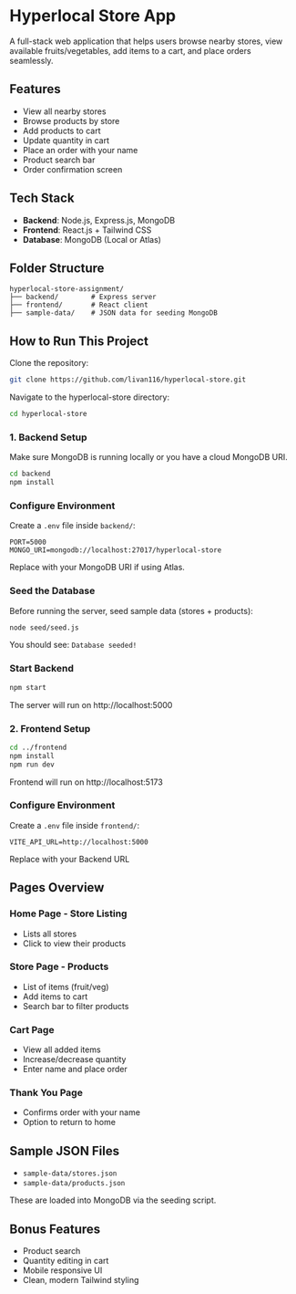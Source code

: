 # Hyperlocal Store App

A full-stack web application that helps users browse nearby stores, view available fruits/vegetables, add items to a cart, and place orders seamlessly.

## Features

- View all nearby stores
- Browse products by store
- Add products to cart
- Update quantity in cart
- Place an order with your name
- Product search bar
- Order confirmation screen

## Tech Stack

- **Backend**: Node.js, Express.js, MongoDB
- **Frontend**: React.js + Tailwind CSS
- **Database**: MongoDB (Local or Atlas)

## Folder Structure

```
hyperlocal-store-assignment/
├── backend/        # Express server
├── frontend/       # React client
├── sample-data/    # JSON data for seeding MongoDB
```

## How to Run This Project

Clone the repository:
```bash
git clone https://github.com/livan116/hyperlocal-store.git
```
Navigate to the hyperlocal-store directory:
```bash
cd hyperlocal-store
```

### 1. Backend Setup

Make sure MongoDB is running locally or you have a cloud MongoDB URI.

```bash
cd backend
npm install
```

### Configure Environment

Create a `.env` file inside `backend/`:

```env
PORT=5000
MONGO_URI=mongodb://localhost:27017/hyperlocal-store
```

Replace with your MongoDB URI if using Atlas.

### Seed the Database

Before running the server, seed sample data (stores + products):

```bash
node seed/seed.js
```

You should see: `Database seeded!`

### Start Backend

```bash
npm start
```

The server will run on http://localhost:5000

### 2. Frontend Setup

```bash
cd ../frontend
npm install
npm run dev
```

Frontend will run on http://localhost:5173

### Configure Environment

Create a `.env` file inside `frontend/`:

```env
VITE_API_URL=http://localhost:5000
```

Replace with your Backend URL

## Pages Overview

### Home Page - Store Listing

- Lists all stores
- Click to view their products

### Store Page - Products

- List of items (fruit/veg)
- Add items to cart
- Search bar to filter products

### Cart Page

- View all added items
- Increase/decrease quantity
- Enter name and place order

### Thank You Page

- Confirms order with your name
- Option to return to home

## Sample JSON Files

- `sample-data/stores.json`
- `sample-data/products.json`

These are loaded into MongoDB via the seeding script.

## Bonus Features

- Product search
- Quantity editing in cart
- Mobile responsive UI
- Clean, modern Tailwind styling

